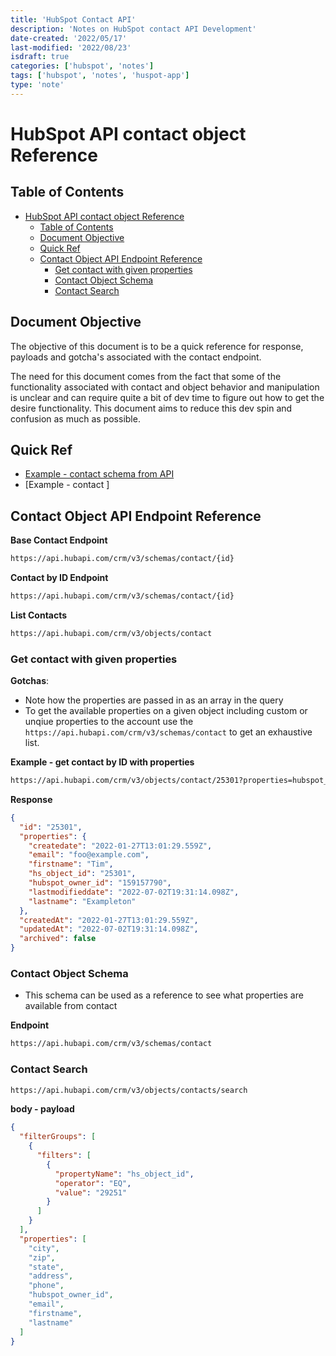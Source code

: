 ```yaml
---
title: 'HubSpot Contact API'
description: 'Notes on HubSpot contact API Development'
date-created: '2022/05/17'
last-modified: '2022/08/23'
isdraft: true
categories: ['hubspot', 'notes']
tags: ['hubspot', 'notes', 'huspot-app']
type: 'note'
---
```


# HubSpot API contact object Reference

## Table of Contents

- [HubSpot API contact object Reference](#hubspot-api-contact-object-reference)
  - [Table of Contents](#table-of-contents)
  - [Document Objective](#document-objective)
  - [Quick Ref](#quick-ref)
  - [Contact Object API Endpoint Reference](#contact-object-api-endpoint-reference)
    - [Get contact with given properties](#get-contact-with-given-properties)
    - [Contact Object Schema](#contact-object-schema)
    - [Contact Search](#contact-search)

## Document Objective

The objective of this document is to be a quick reference for response, payloads and gotcha's associated with the contact endpoint.

The need for this document comes from the fact that some of the functionality associated with contact and object behavior and manipulation is unclear and can require quite a bit of dev time to figure out how to get the desire functionality. This document aims to reduce this dev spin and confusion as much as possible.

## Quick Ref

- [Example - contact schema from API](./examples/hsContactSchema.example.json)
- [Example - contact ]

## Contact Object API Endpoint Reference

**Base Contact Endpoint**

```txt
https://api.hubapi.com/crm/v3/schemas/contact/{id}
```

**Contact by ID Endpoint**

```txt
https://api.hubapi.com/crm/v3/schemas/contact/{id}
```

**List Contacts**

```txt
https://api.hubapi.com/crm/v3/objects/contact
```

### Get contact with given properties

**Gotchas**:

- Note how the properties are passed in as an array in the query
- To get the available properties on a given object including custom or unqiue properties to the account use the `https://api.hubapi.com/crm/v3/schemas/contact` to get an exhaustive list.

**Example - get contact by ID with properties**

```txt
https://api.hubapi.com/crm/v3/objects/contact/25301?properties=hubspot_owner_id,email,firstname,lastname,%0A%0A%0A
```

**Response**

```json
{
  "id": "25301",
  "properties": {
    "createdate": "2022-01-27T13:01:29.559Z",
    "email": "foo@example.com",
    "firstname": "Tim",
    "hs_object_id": "25301",
    "hubspot_owner_id": "159157790",
    "lastmodifieddate": "2022-07-02T19:31:14.098Z",
    "lastname": "Exampleton"
  },
  "createdAt": "2022-01-27T13:01:29.559Z",
  "updatedAt": "2022-07-02T19:31:14.098Z",
  "archived": false
}
```

### Contact Object Schema

- This schema can be used as a reference to see what properties are available from contact

**Endpoint**

```txt
https://api.hubapi.com/crm/v3/schemas/contact
```

### Contact Search

```txt
https://api.hubapi.com/crm/v3/objects/contacts/search
```

**body - payload**

```json
{
  "filterGroups": [
    {
      "filters": [
        {
          "propertyName": "hs_object_id",
          "operator": "EQ",
          "value": "29251"
        }
      ]
    }
  ],
  "properties": [
    "city",
    "zip",
    "state",
    "address",
    "phone",
    "hubspot_owner_id",
    "email",
    "firstname",
    "lastname"
  ]
}
```
